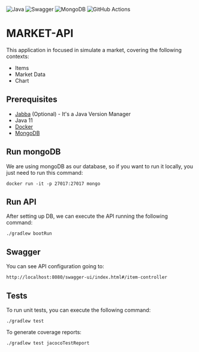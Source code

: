 ![Java](https://img.shields.io/badge/java-%23ED8B00.svg?style=for-the-badge&logo=openjdk&logoColor=white)
![Swagger](https://img.shields.io/badge/-Swagger-%23Clojure?style=for-the-badge&logo=swagger&logoColor=white)
![MongoDB](https://img.shields.io/badge/MongoDB-%234ea94b.svg?style=for-the-badge&logo=mongodb&logoColor=white)
![GitHub Actions](https://img.shields.io/badge/github%20actions-%232671E5.svg?style=for-the-badge&logo=githubactions&logoColor=white)
# MARKET-API

This application in focused in simulate a market, covering the following contexts:

- Items
- Market Data
- Chart

## Prerequisites

- [Jabba](https://github.com/shyiko/jabba) (Optional) - It's a Java Version Manager
- Java 11
- [Docker](https://docs.docker.com/get-started/overview/)
- [MongoDB](https://www.mongodb.com/docs/manual/)

## Run mongoDB

We are using mongoDB as our database, so if you want to run it locally, you just need to run this command:

`docker run -it -p 27017:27017 mongo`

## Run API

After setting up DB, we can execute the API running the following command:

`./gradlew bootRun`

## Swagger

You can see API configuration going to:

`http://localhost:8080/swagger-ui/index.html#/item-controller`

## Tests

To run unit tests, you can execute the following command:

`./gradlew test`

To generate coverage reports:

`./gradlew test jacocoTestReport `
